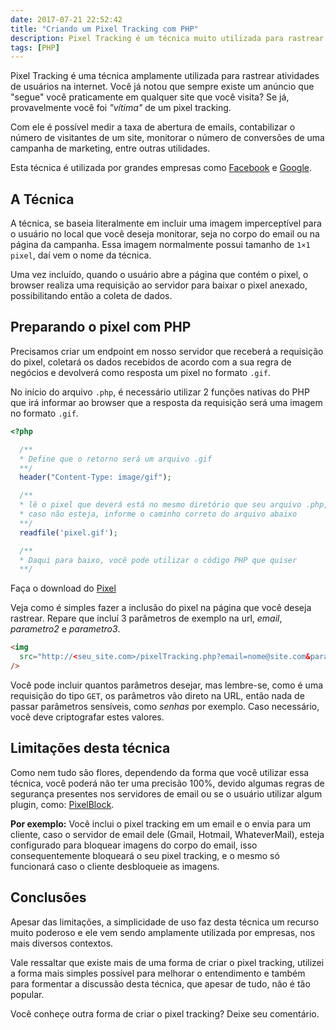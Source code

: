 ```yaml
---
date: 2017-07-21 22:52:42
title: "Criando um Pixel Tracking com PHP"
description: Pixel Tracking é um técnica muito utilizada para rastrear emails e saber quando eles forem lidos.
tags: [PHP]
---
```


Pixel Tracking é uma técnica amplamente utilizada para rastrear atividades de usuários na internet. Você já notou que sempre
existe um anúncio que "segue" você praticamente em qualquer site que você visita? Se já, provavelmente você foi _"vítima"_ de um pixel tracking.

Com ele é possível medir a taxa de abertura de emails, contabilizar o número de visitantes de um site, monitorar o número de conversões de uma campanha de marketing, entre outras utilidades.

Esta técnica é utilizada por grandes empresas como [Facebook](https://www.facebook.com/business/a/online-sales/conversion-tracking) e [Google](https://developers.google.com/analytics/resources/concepts/gaConceptsTrackingOverview?hl=pt-br).

## A Técnica

A técnica, se baseia literalmente em incluir uma imagem imperceptível para o usuário no local que você deseja monitorar, seja no corpo do
email ou na página da campanha. Essa imagem normalmente possui tamanho de `1×1 pixel`, daí vem o nome da técnica.

Uma vez incluído, quando o usuário abre a página que contém o pixel, o browser realiza uma requisição ao servidor para baixar o pixel anexado,
possibilitando então a coleta de dados.

## Preparando o pixel com PHP

Precisamos criar um endpoint em nosso servidor que receberá a requisição do pixel, coletará os dados recebidos de acordo com a sua regra de negócios e devolverá como resposta um pixel no formato `.gif`.

No início do arquivo `.php`, é necessário utilizar 2 funções nativas do PHP que irá informar ao browser que
a resposta da requisição será uma imagem no formato `.gif`.

```php
<?php

  /**
  * Define que o retorno será um arquivo .gif
  **/
  header("Content-Type: image/gif");

  /**
  * lê o pixel que deverá está no mesmo diretório que seu arquivo .php,
  * caso não esteja, informe o caminho correto do arquivo abaixo
  **/
  readfile('pixel.gif');

  /**
  * Daqui para baixo, você pode utilizar o código PHP que quiser
  **/
```

Faça o download do [Pixel](/assets/img/posts/pixel.gif)

Veja como é simples fazer a inclusão do pixel na página que você deseja rastrear. Repare que incluí 3 parâmetros de exemplo
na url, _email_, _parametro2_ e _parametro3_.

```html
<img
  src="http://<seu_site.com>/pixelTracking.php?email=nome@site.com&parametro2=xxx&parametro3=xpto"
/>
```

Você pode incluir quantos parâmetros desejar, mas lembre-se, como é uma requisição do tipo `GET`, os parâmetros vão direto na URL,
então nada de passar parâmetros sensíveis, como _senhas_ por exemplo. Caso necessário, você deve criptografar estes valores.

## Limitações desta técnica

Como nem tudo são flores, dependendo da forma que você utilizar essa técnica, você poderá não ter uma precisão 100%, devido algumas regras de segurança
presentes nos servidores de email ou se o usuário utilizar algum plugin, como: [PixelBlock](https://chrome.google.com/webstore/detail/pixelblock/jmpmfcjnflbcoidlgapblgpgbilinlem).

**Por exemplo:** Você inclui o pixel tracking em um email e o envia para um cliente, caso o servidor de email dele (Gmail, Hotmail, WhateverMail),
esteja configurado para bloquear imagens do corpo do email, isso consequentemente bloqueará o seu pixel tracking, e o mesmo só funcionará
caso o cliente desbloqueie as imagens.

## Conclusões

Apesar das limitações, a simplicidade de uso faz desta técnica um recurso muito poderoso e ele vem sendo amplamente utilizada por empresas, nos mais diversos contextos.

Vale ressaltar que existe mais de uma forma de criar o pixel tracking, utilizei a forma mais simples possível para melhorar o entendimento e
também para formentar a discussão desta técnica, que apesar de tudo, não é tão popular.

Você conheçe outra forma de criar o pixel tracking? Deixe seu comentário.
